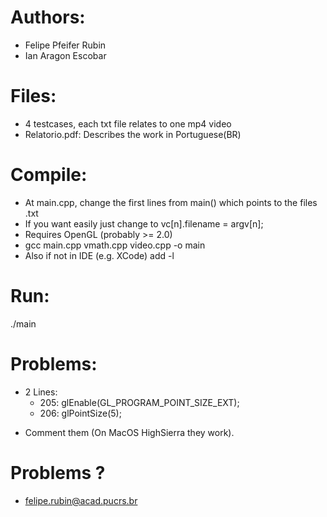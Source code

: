 # Authors:
- Felipe Pfeifer Rubin
- Ian Aragon Escobar


# Files:
- 4 testcases, each txt file relates to one mp4 video
- Relatorio.pdf: Describes the work in Portuguese(BR)

# Compile:
- At main.cpp, change the first lines from main() which points to the files .txt
- If you want easily just change to vc[n].filename = argv[n];
- Requires OpenGL (probably >= 2.0)
- gcc  main.cpp vmath.cpp video.cpp -o main 
- Also if not in IDE (e.g. XCode) add -l<library>

# Run:
./main

# Problems:
* 2 Lines: 
	* 205: glEnable(GL_PROGRAM_POINT_SIZE_EXT);
	* 206: glPointSize(5);
- Comment them (On MacOS HighSierra they work).

# Problems ?
- felipe.rubin@acad.pucrs.br



